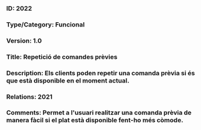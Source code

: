 ### ID: 2022
### Type/Category: Funcional
### Version: 1.0
### Title: Repetició de comandes prèvies
### Description: Els clients poden repetir una comanda prèvia si és que està disponible en el moment actual.
### Relations: 2021
### Comments: Permet a l'usuari realitzar una comanda prèvia de manera fàcil si el plat està disponible fent-ho més còmode.
